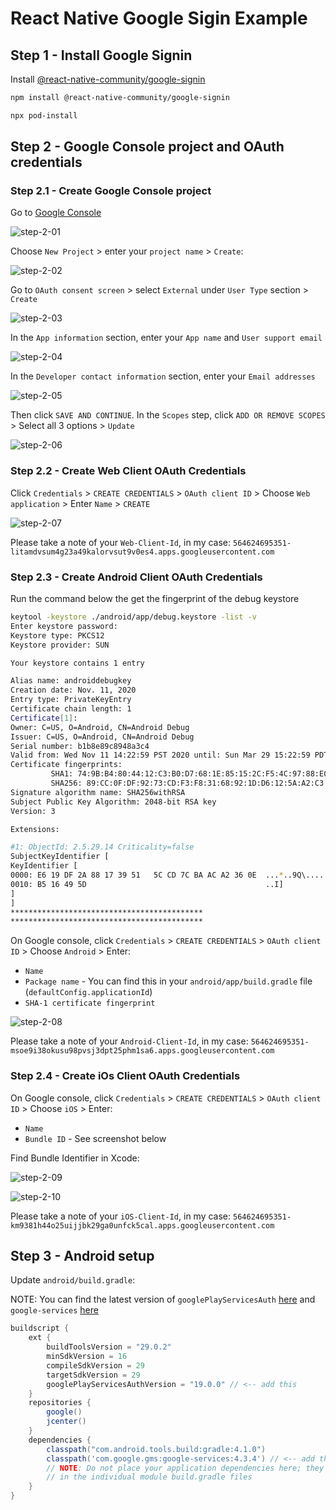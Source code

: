 # React Native Google Sigin Example

## Step 1 - Install Google Signin

Install [@react-native-community/google-signin](https://github.com/react-native-google-signin/google-signin)

```bash
npm install @react-native-community/google-signin

npx pod-install
```

## Step 2 - Google Console project and OAuth credentials

### Step 2.1 - Create Google Console project

Go to [Google Console](https://console.developers.google.com/)

![step-2-01](https://raw.githubusercontent.com/t-ho/react-native-google-signin-example/assets/assets/step-2-01.png)

Choose `New Project` > enter your `project name` > `Create`:

![step-2-02](https://raw.githubusercontent.com/t-ho/react-native-google-signin-example/assets/assets/step-2-02.png)

Go to `OAuth consent screen` > select `External` under `User Type` section > `Create`

![step-2-03](https://raw.githubusercontent.com/t-ho/react-native-google-signin-example/assets/assets/step-2-03.png)

In the `App information` section, enter your `App name` and `User support email`

![step-2-04](https://raw.githubusercontent.com/t-ho/react-native-google-signin-example/assets/assets/step-2-04.png)

In the `Developer contact information` section, enter your `Email addresses`

![step-2-05](https://raw.githubusercontent.com/t-ho/react-native-google-signin-example/assets/assets/step-2-05.png)

Then click `SAVE AND CONTINUE`. In the `Scopes` step, click `ADD OR REMOVE SCOPES` > Select all 3 options > `Update`

![step-2-06](https://raw.githubusercontent.com/t-ho/react-native-google-signin-example/assets/assets/step-2-06.png)

### Step 2.2 - Create Web Client OAuth Credentials

Click `Credentials` > `CREATE CREDENTIALS` > `OAuth client ID` > Choose `Web application` > Enter `Name` > `CREATE`

![step-2-07](https://raw.githubusercontent.com/t-ho/react-native-google-signin-example/assets/assets/step-2-07.png)

Please take a note of your `Web-Client-Id`, in my case: `564624695351-litamdvsum4g23a49kalorvsut9v0es4.apps.googleusercontent.com`

### Step 2.3 - Create Android Client OAuth Credentials

Run the command below the get the fingerprint of the debug keystore

```bash
keytool -keystore ./android/app/debug.keystore -list -v
Enter keystore password:
Keystore type: PKCS12
Keystore provider: SUN

Your keystore contains 1 entry

Alias name: androiddebugkey
Creation date: Nov. 11, 2020
Entry type: PrivateKeyEntry
Certificate chain length: 1
Certificate[1]:
Owner: C=US, O=Android, CN=Android Debug
Issuer: C=US, O=Android, CN=Android Debug
Serial number: b1b8e89c8948a3c4
Valid from: Wed Nov 11 14:22:59 PST 2020 until: Sun Mar 29 15:22:59 PDT 2048
Certificate fingerprints:
         SHA1: 74:9B:B4:80:44:12:C3:B0:D7:68:1E:85:15:2C:F5:4C:97:88:E0:6E # <-- the fingerprint
         SHA256: 89:CC:0F:DF:92:73:CD:F3:F8:31:68:92:1D:D6:12:5A:A2:C3:A7:E2:C9:29:32:53:D4:EA:DC:BA:BF:D3:ED:25
Signature algorithm name: SHA256withRSA
Subject Public Key Algorithm: 2048-bit RSA key
Version: 3

Extensions:

#1: ObjectId: 2.5.29.14 Criticality=false
SubjectKeyIdentifier [
KeyIdentifier [
0000: E6 19 DF 2A 88 17 39 51   5C CD 7C BA AC A2 36 0E  ...*..9Q\.....6.
0010: B5 16 49 5D                                        ..I]
]
]
*******************************************
*******************************************
```

On Google console, click `Credentials` > `CREATE CREDENTIALS` > `OAuth client ID` > Choose `Android` > Enter:

- `Name`
- `Package name` - You can find this in your `android/app/build.gradle` file (`defaultConfig.applicationId`)
- `SHA-1 certificate fingerprint`

![step-2-08](https://raw.githubusercontent.com/t-ho/react-native-google-signin-example/assets/assets/step-2-08.png)

Please take a note of your `Android-Client-Id`, in my case: `564624695351-msoe9i38okusu98pvsj3dpt25phm1sa6.apps.googleusercontent.com`

### Step 2.4 - Create iOs Client OAuth Credentials

On Google console, click `Credentials` > `CREATE CREDENTIALS` > `OAuth client ID` > Choose `iOS` > Enter:

- `Name`
- `Bundle ID` - See screenshot below

Find Bundle Identifier in Xcode:

![step-2-09](https://raw.githubusercontent.com/t-ho/react-native-google-signin-example/assets/assets/step-2-09.png)

![step-2-10](https://raw.githubusercontent.com/t-ho/react-native-google-signin-example/assets/assets/step-2-10.png)

Please take a note of your `iOS-Client-Id`, in my case: `564624695351-km9381h44o25uijjbk29ga0unfck5cal.apps.googleusercontent.com`

## Step 3 - Android setup

Update `android/build.gradle`:

NOTE: You can find the latest version of `googlePlayServicesAuth` [here](https://mvnrepository.com/artifact/com.google.android.gms/play-services-auth?repo=google) and `google-services` [here](https://mvnrepository.com/artifact/com.google.gms/google-services?repo=google)

```gradle
buildscript {
    ext {
        buildToolsVersion = "29.0.2"
        minSdkVersion = 16
        compileSdkVersion = 29
        targetSdkVersion = 29
        googlePlayServicesAuthVersion = "19.0.0" // <-- add this
    }
    repositories {
        google()
        jcenter()
    }
    dependencies {
        classpath("com.android.tools.build:gradle:4.1.0")
        classpath('com.google.gms:google-services:4.3.4') // <-- add this
        // NOTE: Do not place your application dependencies here; they belong
        // in the individual module build.gradle files
    }
}

```
